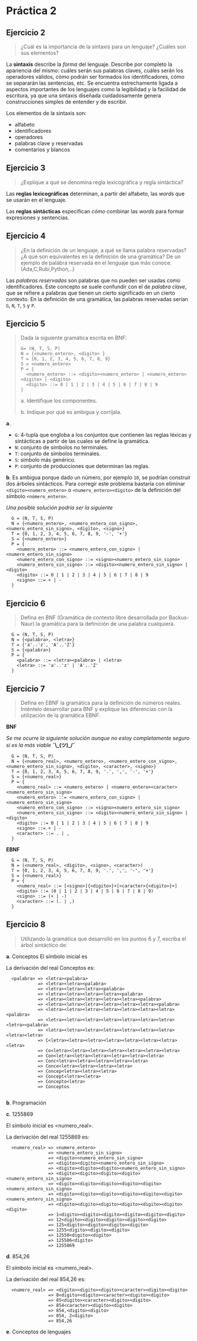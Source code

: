 # Práctica 2

## Ejercicio 2

> ¿Cuál es la importancia de la sintaxis para un lenguaje? ¿Cuáles son sus elementos?

La **sintaxis** describe la *forma* del lenguaje. Describe por completo la apariencia del mismo: cuáles serán sus palabras claves, cuáles serán los operadores válidos, cómo podrán ser formados los identificadores, cómo se separarán las sentencias, etc. Se encuentra estrechamente ligada a aspectos importantes de los lenguajes como la legibilidad y la facilidad de escritura, ya que una sintaxis diseñada cuidadosamente genera construcciones simples de entender y de escribir.

Los elementos de la sintaxis son:

* alfabeto
* identificadores
* operadores
* palabras clave y reservadas
* comentarios y blancos

## Ejercicio 3

> ¿Explique a qué se denomina regla lexicográfica y regla sintáctica?

Las **reglas lexicográficas** determinan, a partir del alfabeto, las *words* que se usarán en el lenguaje.

Las **reglas sintácticas** especifican *cómo* combinar las *words* para formar expresiones y sentencias.

## Ejercicio 4

> ¿En la definición de un lenguaje, a qué se llama palabra reservadas? ¿A qué son equivalentes en la definición de una gramática? De un ejemplo de palabra reservada en el lenguaje que más conoce. (Ada,C,Rubi,Python,..)

Las *palabras reservadas* son palabras que no pueden ser usadas como identificadores. Este concepto se suele confundir con el de *palabra clave*, que se refiere a palabras que tienen un cierto significado en un cierto contexto. En la definición de una gramática, las palabras reservadas serían `G`, `N`, `T`, `S` y `P`.

## Ejercicio 5

> Dada la siguiente gramática escrita en BNF:
> 
> ```
> G= (N, T, S, P)
> N = {<numero_entero>, <digito> }
> T = {0, 1, 2, 3, 4, 5, 6, 7, 8, 9}
> S = <numero_entero>
> P = {
>   <numero_entero> ::= <digito><numero_entero> | <numero_entero><digito> | <digito>
>   <digito> ::= 0 | 1 | 2 | 3 | 4 | 5 | 6 | 7 | 8 | 9
> }
> ```
> 
> a. Identifique los componentes.
> 
> b. Indique por qué es ambigua y corríjala.

**a**.

* `G`: 4-tupla que engloba a los conjuntos que contienen las reglas léxicas y sintácticas a partir de las cuales se define la gramática.
* `N`: conjunto de símbolos no terminales.
* `T`: conjunto de símbolos terminales.
* `S`: símbolo más genérico.
* `P`: conjunto de producciones que determinan las reglas.

**b**. Es ambigua porque dado un número, por ejemplo `10`, se podrían construir dos árboles sintácticos. Para corregir este problema bastaría con eliminar `<digito><numero_entero>` o `<numero_entero><digito>` de la definición del símbolo `<número_entero>`.

*Una posible solución podría ser la siguiente*
```
  G = (N, T, S, P)
  N = {<numero_entero>, <numero_entero_con_signo>, <numero_entero_sin_signo>, <digito>, <signo>}
  T = {0, 1, 2, 3, 4, 5, 6, 7, 8, 9, '-', '+'}
  S = {<numero_entero>}
  P = {
    <numero_entero> ::= <numero_entero_con_signo> | <numero_entero_sin_signo>
    <numero_entero_con_signo> ::= <signo><numero_entero_sin_signo>
    <numero_entero_sin_signo> ::= <digito><numero_entero_sin_signo> | <digito>
    <digito> ::= 0 | 1 | 2 | 3 | 4 | 5 | 6 | 7 | 8 | 9
    <signo> ::= + | -
  }
```

## Ejercicio 6

> Defina en BNF (Gramática de contexto libre desarrollada por Backus- Naur) la gramática para la definición de una palabra cualquiera.

```
  G = (N, T, S, P)
  N = {<palabra>, <letra>}
  T = {'a'..'z', 'A'..'Z'}
  S = {<palabra>}
  P = {
    <palabra> ::= <letra><palabra> | <letra>
    <letra> ::= 'a'..'z' | 'A'..'Z'
  }
```

## Ejercicio 7 

> Defina en EBNF la gramática para la definición de números reales. Inténtelo desarrollar para BNF y explique las diferencias con la utilización de la gramática EBNF.

**BNF**

*Se me ocurre la siguiente solución aunque no estoy completamente seguro si es la más viable* **¯\\\_(ツ)_/¯**
```
  G = (N, T, S, P)
  N = {<numero_real>, <numero_entero>, <numero_entero_con_signo>, <numero_entero_sin_signo>, <digito>, <caracter>, <signo>}
  T = {0, 1, 2, 3, 4, 5, 6, 7, 8, 9, '.', ',', '-', '+'}
  S = {<numero_real>}
  P = {
    <numero_real> ::= <numero_entero> | <numero_entero><caracter><numero_entero_sin_signo>
    <numero_entero> ::= <numero_entero_con_signo> | <numero_entero_sin_signo>
    <numero_entero_con_signo> ::= <signo><numero_entero_sin_signo>
    <numero_entero_sin_signo> ::= <digito><numero_entero_sin_signo> | <digito>
    <digito> ::= 0 | 1 | 2 | 3 | 4 | 5 | 6 | 7 | 8 | 9
    <signo> ::= + | -
    <caracter> ::= . | ,
  }
```

**EBNF**

```
  G = (N, T, S, P)
  N = (<numero_real>, <digito>, <signo>, <caracter>)
  T = {0, 1, 2, 3, 4, 5, 6, 7, 8, 9, '.', ',', '-', '+'}
  S = {<numero_real>}
  P = {
    <numero_real> ::= [<signo>]{<digito>}+[<caracter>{<digito>}+]
    <digito> ::= (0 | 1 | 2 | 3 | 4 | 5 | 6 | 7 | 8 | 9)
    <signo> ::= (+ | -)
    <caracter> ::= (. | ,)
  }
```

## Ejercicio 8

> Utilizando la gramática que desarrolló en los puntos 6 y 7, escriba el árbol sintáctico de:

**a**. Conceptos
El símbolo inicial es <palabra>

La derivación del real Conceptos es:
```
  <palabra> => <letra><palabra>
            => <letra><letra><palabra>
            => <letra><letra><letra><palabra>
            => <letra><letra><letra><letra><palabra>
            => <letra><letra><letra><letra><letra><palabra>
            => <letra><letra><letra><letra><letra><letra><palabra>
            => <letra><letra><letra><letra><letra><letra><letra><palabra>
            => <letra><letra><letra><letra><letra><letra><letra><letra><palabra>
            => <letra><letra><letra><letra><letra><letra><letra><letra><letra>
            => C<letra><letra><letra><letra><letra><letra><letra><letra>
            => Co<letra><letra><letra><letra><letra><letra><letra>
            => Con<letra><letra><letra><letra><letra><letra>
            => Conc<letra><letra><letra><letra><letra>
            => Conce<letra><letra><letra><letra>
            => Concep<letra><letra><letra>
            => Concept<letra><letra>
            => Concepto<letra>
            => Conceptos
  
```

**b**. Programación

**c**. 1255869

El símbolo inicial es <numero_real>.

La derivación del real 1255869 es:
```
  <numero_real> => <numero_entero>
                => <numero_entero_sin_signo>
                => <digito><numero_entero_sin_signo>
                => <digito><digito><numero_entero_sin_signo>
                => <digito><digito><digito><numero_entero_sin_signo>
                => <digito><digito><digito><digito><numero_entero_sin_signo>
                => <digito><digito><digito><digito><digito><numero_entero_sin_signo>
                => <digito><digito><digito><digito><digito><digito><numero_entero_sin_signo>
                => <digito><digito><digito><digito><digito><digito><digito>
                => 1<digito><digito><digito><digito><digito><digito>
                => 12<digito><digito><digito><digito><digito>
                => 125<digito><digito><digito><digito>
                => 1255<digito><digito><digito>
                => 12558<digito><digito>
                => 125586<digito>
                => 1255869
```

**d**. 854,26

El símbolo inicial es <numero_real>.

La derivación del real 854,26 es:
```
  <numero_real> => <digito><digito><digito><caracter><digito><digito>
                => 8<digito><digito><caracter><digito><digito>
                => 85<digito><caracter><digito><digito>
                => 854<caracter><digito><digito>
                => 854,<digito><digito>
                => 854, 2<digito>
                => 854,26
```
  
**e**. Conceptos de lenguajes
